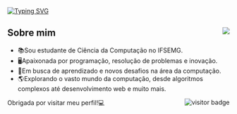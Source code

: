 <body>
  <div align="left">
    <a href="https://git.io/typing-svg">
      <img src="https://readme-typing-svg.herokuapp.com?font=Ubuntu&weight=100&duration=4000&pause=00&color=B600B6&multiline=true&repeat=false&random=false&width=300&height=60&lines=%F0%9F%91%A9%F0%9F%8F%BE%E2%80%8D%F0%9F%92%BBOl%C3%A1+meu+nome+%C3%A9+Stephanye.;%F0%9F%91%8B%F0%9F%8F%BESeja+bem-vindo!" alt="Typing SVG" />
    </a>
  </div>
  <div>
    <picture>
      <source
        srcset="https://github-readme-stats.vercel.app/api?username=Stephanyecristine&show_icons=true&theme=dark&icon_color=B600B6&locale=pt-pt&show=prs_merged&show=discussions_answered"
        media="(prefers-color-scheme: dark)"
      />
      <source
        srcset="https://github-readme-stats.vercel.app/api?username=Stephanyecristine&show_icons=true"
        media="(prefers-color-scheme: light), (prefers-color-scheme: no-preference)"
      />
      <img src="https://github-readme-stats.vercel.app/api?username=Stephanyecristine&show_icons=true" align="right"/>
    </picture>  
    <h2>Sobre mim </h2>
    <ul>
      <li>📚Sou estudante de Ciência da Computação no IFSEMG.</li>
      <li> 🖥️Apaixonada por programação, resolução de problemas e inovação.</li>
      <li>🌟Em busca de aprendizado e novos desafios na área da computação.</li>
      <li>🌎Explorando o vasto mundo da computação, desde algoritmos complexos até desenvolvimento web e muito mais.</li>
    </ul>
  </div>
</body>
<footer>
  
  <div>
  <img src="https://visitor-badge.laobi.icu/badge?page_id=Stephanyecristine.Stephanyecristine&&left_color=purple&&right_color=gray" alt="visitor badge" align="right"/>
  <p align="left">Obrigada por visitar meu perfil!💻</p>
</div>
</footer>
